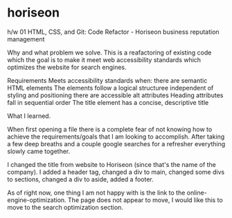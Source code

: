 # horiseon
h/w 01 HTML, CSS, and Git: Code Refactor - Horiseon business reputation management

Why and what problem we solve. 
This is a reafactoring of existing code which the goal is to make it meet web accessibility standards which optimizes the website for search engines. 

Requirements 
Meets accessibility standards when: 
there are semantic HTML elements
The elements follow a logical structuree independent of styling and positioning
there are accessible alt attributes
Heading attributes fall in sequential order
The title element has a concise, descriptive title

What I learned. 

When first opening a file there is a complete fear of not knowing how to achieve the requirements/goals that  I am looking to accomplish. After taking a few deep breaths and a couple google searches for a refresher everything slowly came together. 

I changed the title from website to Horiseon (since that's the name of the company). I added a header tag, changed a div to main, changed some divs to sections, changed a div to aside, added a footer. 

As of right now, one thing I am not happy with is the link to the online-engine-optimization. The page does not appear to move, I would like this to move to the search optimization section. 
